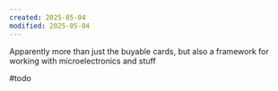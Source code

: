 ```yaml
---
created: 2025-05-04
modified: 2025-05-04
---
```

Apparently more than just the buyable cards, but also a framework for working with microelectronics and stuff

#todo